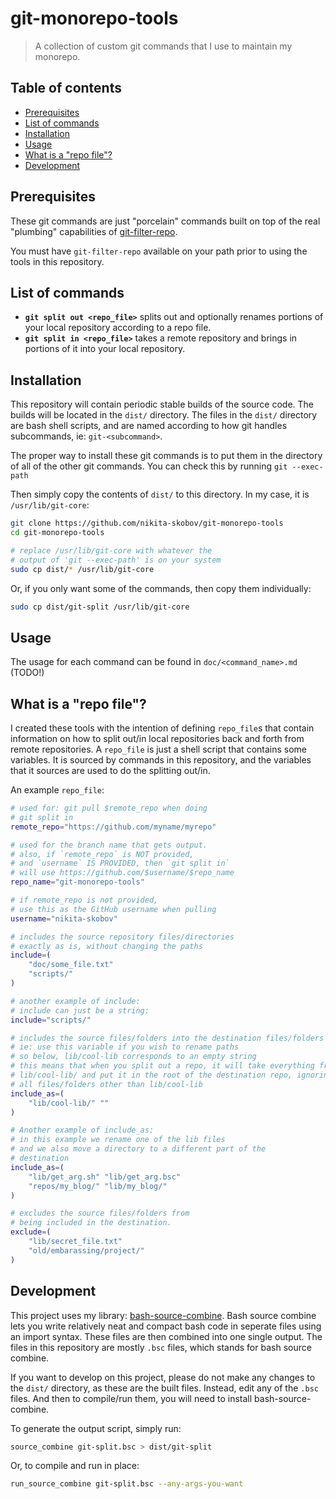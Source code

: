 # git-monorepo-tools

> A collection of custom git commands that I use to maintain my monorepo.

## Table of contents

* [Prerequisites](#prerequisites)
* [List of commands](#list-of-commands)
* [Installation](#installation)
* [Usage](#usage)
* [What is a "repo file"?](#what-is-a-repo-file)
* [Development](#development)

## Prerequisites

These git commands are just "porcelain" commands built on top of the real "plumbing" capabilities of [git-filter-repo](https://github.com/newren/git-filter-repo).

You must have `git-filter-repo` available on your path prior to using the tools in this repository.

## List of commands

- **`git split out <repo_file>`** splits out and optionally renames portions of your local repository according to a repo file.
- **`git split in <repo_file>`** takes a remote repository and brings in portions of it into your local repository.

## Installation

This repository will contain periodic stable builds of the source code. The builds will be located in the `dist/` directory. The files in the `dist/` directory are bash shell scripts, and are named according to how git handles subcommands, ie: `git-<subcommand>`. 

The proper way to install these git commands is to put them in the directory of all of the other git commands. You can check this by running `git --exec-path`

Then simply copy the contents of `dist/` to this directory. In my case, it is `/usr/lib/git-core`:

```sh
git clone https://github.com/nikita-skobov/git-monorepo-tools
cd git-monorepo-tools

# replace /usr/lib/git-core with whatever the
# output of 'git --exec-path' is on your system
sudo cp dist/* /usr/lib/git-core
```

Or, if you only want some of the commands, then copy them individually:

```sh
sudo cp dist/git-split /usr/lib/git-core
```

## Usage

The usage for each command can be found in `doc/<command_name>.md` (TODO!)

## What is a "repo file"?

I created these tools with the intention of defining `repo_file`s that contain information on how to split out/in local repositories back and forth from remote repositories. A `repo_file` is just a shell script that contains some variables. It is sourced by commands in this repository, and the variables that it sources are used to do the splitting out/in.

An example `repo_file`:

```sh
# used for: git pull $remote_repo when doing
# git split in
remote_repo="https://github.com/myname/myrepo"

# used for the branch name that gets output.
# also, if `remote_repo` is NOT provided,
# and `username` IS PROVIDED, then `git split in`
# will use https://github.com/$username/$repo_name
repo_name="git-monorepo-tools"

# if remote_repo is not provided,
# use this as the GitHub username when pulling
username="nikita-skobov"

# includes the source repository files/directories
# exactly as is, without changing the paths
include=(
    "doc/some_file.txt"
    "scripts/"
)

# another example of include:
# include can just be a string:
include="scripts/"

# includes the source files/folders into the destination files/folders
# ie: use this variable if you wish to rename paths
# so below, lib/cool-lib corresponds to an empty string
# this means that when you split out a repo, it will take everything from
# lib/cool-lib/ and put it in the root of the destination repo, ignoring
# all files/folders other than lib/cool-lib 
include_as=(
    "lib/cool-lib/" ""
)

# Another example of include_as:
# in this example we rename one of the lib files
# and we also move a directory to a different part of the
# destination
include_as=(
    "lib/get_arg.sh" "lib/get_arg.bsc"
    "repos/my_blog/" "lib/my_blog/"
)

# excludes the source files/folders from
# being included in the destination.
exclude=(
    "lib/secret_file.txt"
    "old/embarassing/project/"
)
```

## Development

This project uses my library: [bash-source-combine](https://github.com/nikita-skobov/bash-source-combine). Bash source combine lets you write relatively neat and compact bash code in seperate files using an import syntax. These files are then combined into one single output. The files in this repository are mostly `.bsc` files, which stands for bash source combine.

If you want to develop on this project, please do not make any changes
to the `dist/` directory, as these are the built files. Instead, edit any of the `.bsc` files. And then to compile/run them, you will need to install bash-source-combine.

To generate the output script, simply run:

```sh
source_combine git-split.bsc > dist/git-split
```

Or, to compile and run in place:

```sh
run_source_combine git-split.bsc --any-args-you-want
```

